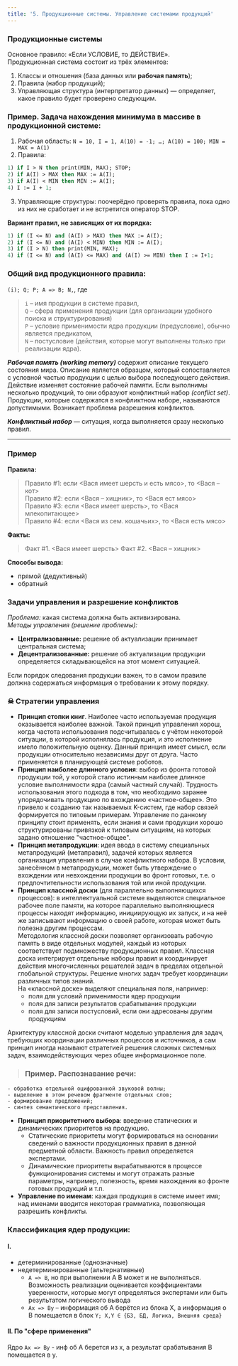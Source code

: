 ```yaml
---
title: '5. Продукционные системы. Управление системами продукций'
---
```


### Продукционные системы
Основное правило: «Если УСЛОВИЕ, то ДЕЙСТВИЕ».  
Продукционная система состоит из трёх элементов:
1. Классы и отношения (база данных или **рабочая память**);
2. Правила (набор продукций);
3. Управляющая структура (интерпретатор данных) — определяет, какое правило будет проверено следующим.

### Пример. Задача нахождения минимума в массиве в продукционной системе:
1. Рабочая область: `N = 10, I = 1, A(10) = -1; …; A(10) = 100; MIN = MAX = A(1)`
2. Правила:
```pascal
1)​ if I > N then print(MIN, MAX); STOP;
2)​ if A(I) > MAX then MAX := A(I);
3)​ if A(I) < MIN then MIN := A(I);
4)​ I := I + 1;
```
3. Управляющие структуры: поочерёдно проверять правила, пока одно из них не сработает и не встретится оператор STOP.

**Вариант правил, не зависящих от их порядка:**
```pascal
1)​ if (I <= N) and (A(I) > MAX) then MAX := A(I);
2)​ if (I <= N) and (A(I) < MIN) then MIN := A(I);
3)​ if (I > N) then print(MIN, MAX);
4)​ if (I <= N) and (A(I) <= MAX) and (A(I) >= MIN) then I := I+1;
```

### Общий вид продукционного правила:
`(i); Q; P; A => B; N,`, где  
>`i` – имя продукции в системе правил,  
`Q` – сфера применения продукции (для организации удобного поиска и структурирования)  
`P` – условие применимости ядра продукции (предусловие), обычно является предикатом,  
`N` – постусловие (действия, которые могут выполнены только при реализации ядра).

_**Рабочая память (working memory)**_ содержит описание текущего состояния мира. Описание является образцом, который сопоставляется с условной частью продукции с целью выбора последующего действия. Действие изменяет состояние рабочей памяти. Если выполнимы несколько продукций, то они образуют конфликтный набор _(conflict set)_. Продукции, которые содержатся в конфликтном наборе, называются допустимыми. Возникает проблема разрешения конфликтов.

_**Конфликтный набор**_ — ситуация, когда выполняется сразу несколько правил.
<hr>

### Пример 
**Правила:**
>Правило #1: если <Вася имеет шерсть и есть мясо>, то <Вася – кот>  
Правило #2: если <Вася – хищник>, то <Вася ест мясо>  
Правило #3: если <Вася имеет шерсть>, то <Вася млекопитающее>  
Правило #4: если <Вася из сем. кошачьих>, то <Вася есть мясо>

**Факты:**
>Факт #1. <Вася имеет шерсть>
Факт #2. <Вася – хищник>

**Способы вывода:**
- прямой (дедуктивный)
- обратный

### Задачи управления и разрешение конфликтов
_Проблема:_ какая система должна быть активизирована.  
_Методы управления (решение проблемы):_
- **Централизованные:** решение об актуализации принимает центральная система;
- **Децентрализованные:** решение об актуализации продукции определяется складывающейся на этот момент ситуацией.

Если порядок следования продукции важен, то в самом правиле должна содержаться информация о требовании к этому порядку.

### ☠ Стратегии управления
- **Принцип стопки книг**. Наиболее часто используемая продукция оказывается наиболее важной. Такой принцип управления хорош, когда частота использования подсчитывалась с учётом некоторой ситуации, в которой исполнялась продукция, и это исполнение имело положительную оценку. Данный принцип имеет смысл, если продукции относительно независимы друг от друга. Часто применяется в планирующей системе роботов.
- **Принцип наиболее длинного условия**: выбор из фронта готовой продукции той, у которой стало истинным наиболее длинное условие выполнимости ядра (самый частный случай). Трудность использования этого подхода в том, что необходимо заранее упорядочивать продукцию по вхождению «частное-общее». Это привело к созданию так называемых K-систем, где набор связей формируется по типовым примерам. Управление по данному принципу стоит применять, если знания и сами продукции хорошо структурированы привязкой к типовым ситуациям, на которых задано отношение "частное-общее".
- **Принцип метапродукции**: идея ввода в систему специальных метапродукций (метаправил), задачей которых является организация управления в случае конфликтного набора. В условии, занесённом в метапродукции, может быть утверждение о вхождении или невхождении продукции во фронт готовых, т.е. о предпочтительности использования той или иной продукции.
- **Принцип классной доски** (для параллельно выполняющихся процессов): в интеллектуальной системе выделяются специальное рабочее поле памяти, на которое параллельно выполняющиеся процессы находят информацию, инициирующую их запуск, и на неё же записывают информацию о своей работе, которая может быть полезна другим процессам.  
Методология классной доски позволяет организовать рабочую память в виде отдельных модулей, каждый из которых соответствует подмножеству продукционных правил. Классная доска интегрирует отдельные наборы правил и координирует действия многочисленных решателей задач в пределах отдельной глобальной структуры. Решение многих задач требует координации различных типов знаний.  
На «классной доске» выделяют специальная поля, например:
    - поля для условий применимости ядер продукции
    - поля для записи результатов срабатывания продукции
    - поля для записи постусловий, если они адресованы другим продукциям

Архитектуру классной доски считают моделью управления для задач, требующих координации различных процессов и источников, а сам принцип иногда называют стратегией решения сложных системных задач, взаимодействующих через общее информационное поле.
>   ### Пример. Распознавание речи:
    - обработка отдельной оцифрованной звуковой волны;
    - выделение в этом речевом фрагменте отдельных слов;
    - формирование предложений;
    - синтез семантического представления.
- **Принцип приоритетного выбора**: введение статических и динамических приоритетов на продукцию.
    - Статические приоритеты могут формироваться на основании сведений о важности продукционных правил в данной предметной области. Важность правил определяется экспертами.
    - Динамические приоритеты вырабатываются в процессе функционирования системы и могут отражать разные параметры, например, полезность, время нахождения во фронте готовых продукций и т.п.
- **Управление по именам**: каждая продукция в системе имеет имя; над именами вводится некоторая грамматика, позволяющая разрешить конфликты.

### Классификация ядер продукции:
#### I.
- детерминированные (однозначные)
- недетерминированные (альтернативные)
    - `A => B`, но при выполнении A B может и не выполняться. Возможность реализации оценивается коэффициентами уверенности, которые могут определяться экспертами или быть результатом логического вывода
    - `Ax => By` – информация об A берётся из блока X, а информация о B помещается в блок `Y; X,Y ∈ {БЗ, БД, Логика, Внешняя среда}`
#### II. По "сфере применения"
Ядро `Ax => By`  - инф об А берется из x, а результат срабатывания B помещается в y.